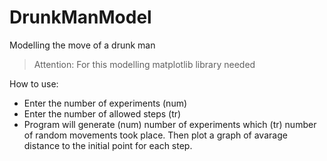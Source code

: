 # DrunkManModel
Modelling the move of a drunk man

>Attention:
>For this modelling matplotlib library needed

How to use:
- Enter the number of experiments (num)
- Enter the number of allowed steps (tr)
- Program will generate (num) number of experiments which (tr) number of random movements took place. Then plot a graph of avarage distance to the initial point for each step. 
